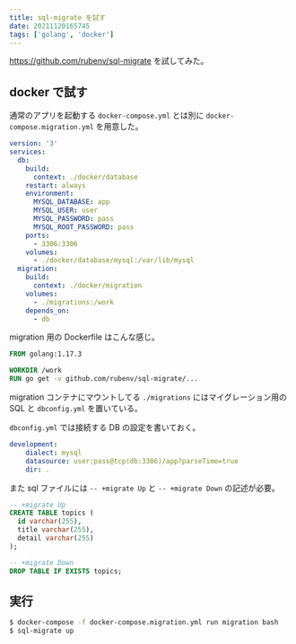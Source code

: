 ```yaml
---
title: sql-migrate を試す
date: 20211120165745
tags: ['golang', 'docker']
---
```


https://github.com/rubenv/sql-migrate を試してみた。

## docker で試す
通常のアプリを起動する `docker-compose.yml` とは別に `docker-compose.migration.yml` を用意した。
```yml
version: '3'
services:
  db:
    build:
      context: ./docker/database
    restart: always
    environment:
      MYSQL_DATABASE: app
      MYSQL_USER: user
      MYSQL_PASSWORD: pass
      MYSQL_ROOT_PASSWORD: pass
    ports:
      - 3306:3306
    volumes:
      - ./docker/database/mysql:/var/lib/mysql
  migration:
    build:
      context: ./docker/migration
    volumes:
      - ./migrations:/work
    depends_on:
      - db
```

migration 用の Dockerfile はこんな感じ。
```Dockerfile
FROM golang:1.17.3

WORKDIR /work
RUN go get -v github.com/rubenv/sql-migrate/...
```

migration コンテナにマウントしてる `./migrations` にはマイグレーション用の SQL と `dbconfig.yml` を置いている。

`dbconfig.yml` では接続する DB の設定を書いておく。
```yml
development:
    dialect: mysql
    datasource: user:pass@tcp(db:3306)/app?parseTime=true
    dir: .
```

また sql ファイルには `-- +migrate Up` と `-- +migrate Down` の記述が必要。
```sql
-- +migrate Up
CREATE TABLE topics (
  id varchar(255),
  title varchar(255),
  detail varchar(255)
);

-- +migrate Down
DROP TABLE IF EXISTS topics;
```

## 実行
```bash
$ docker-compose -f docker-compose.migration.yml run migration bash
$ sql-migrate up
```
